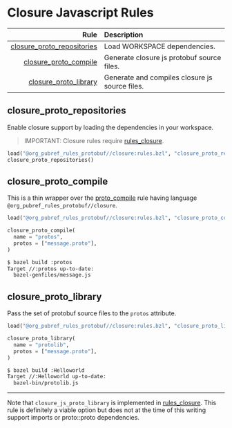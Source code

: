 # Closure Javascript Rules

| Rule | Description |
| ---: | :--- |
| [closure_proto_repositories](#closure_proto_repositories) | Load WORKSPACE dependencies. |
| [closure_proto_compile](#closure_proto_compile) | Generate closure js protobuf source files. |
| [closure_proto_library](#closure_proto_library) | Generate and compiles closure js source files. |

## closure\_proto\_repositories

Enable closure support by loading the dependencies in your workspace.

> IMPORTANT: Closure rules require
> [rules_closure](https://github.com/bazelbuild/rules_closure).

```python
load("@org_pubref_rules_protobuf//closure:rules.bzl", "closure_proto_repositories")
closure_proto_repositories()
```

## closure\_proto\_compile

This is a thin wrapper over the
[proto_compile](../protobuf#proto_compile) rule having language
`@org_pubref_rules_protobuf//closure`.

```python
load("@org_pubref_rules_protobuf//closure:rules.bzl", "closure_proto_compile")

closure_proto_compile(
  name = "protos",
  protos = ["message.proto"],
)
```

```sh
$ bazel build :protos
Target //:protos up-to-date:
  bazel-genfiles/message.js
```

## closure\_proto\_library

Pass the set of protobuf source files to the `protos` attribute.

```python
load("@org_pubref_rules_protobuf//closure:rules.bzl", "closure_proto_library")

closure_proto_library(
  name = "protolib",
  protos = ["message.proto"],
)
```

```sh
$ bazel build :Helloworld
Target //:Helloworld up-to-date:
  bazel-bin/protolib.js
```

---

Note that `closure_js_proto_library` is implemented in
[rules_closure](https://github.com/bazelbuild/rules_closure#closure_js_proto_library).
This rule is definitely a viable option but does not at the time of
this writing support imports or proto::proto dependencies.
